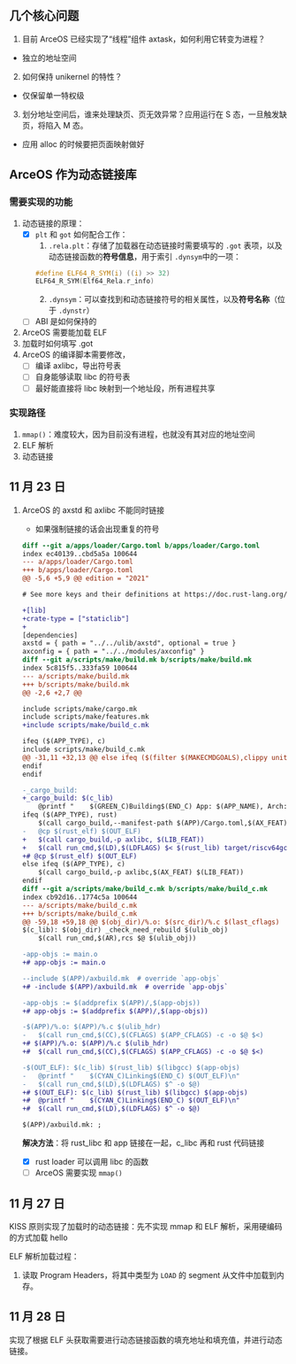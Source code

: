 ## 几个核心问题

1. 目前 ArceOS 已经实现了“线程”组件 axtask，如何利用它转变为进程？
- 独立的地址空间
2. 如何保持 unikernel 的特性？
- 仅保留单一特权级
3. 划分地址空间后，谁来处理缺页、页无效异常？应用运行在 S 态，一旦触发缺页，将陷入 M 态。
- 应用 alloc 的时候要把页面映射做好

## ArceOS 作为动态链接库

### 需要实现的功能

1. 动态链接的原理：
    - [x] `plt` 和 `got` 如何配合工作：
        1. `.rela.plt`：存储了加载器在动态链接时需要填写的 `.got` 表项，以及动态链接函数的**符号信息**，用于索引 `.dynsym`中的一项：
        ```c
        #define ELF64_R_SYM(i) ((i) >> 32)
        ELF64_R_SYM(Elf64_Rela.r_info)
        ```
        2. `.dynsym`：可以查找到和动态链接符号的相关属性，以及**符号名称**（位于 `.dynstr`）
    - [ ] ABI 是如何保持的
2. ArceOS 需要能加载 ELF
3. 加载时如何填写 .got
4. ArceOS 的编译脚本需要修改，
    - [ ] 编译 axlibc，导出符号表
    - [ ] 自身能够读取 libc 的符号表
    - [ ] 最好能直接将 libc 映射到一个地址段，所有进程共享

### 实现路径

1. `mmap()`：难度较大，因为目前没有进程，也就没有其对应的地址空间
2. ELF 解析
3. 动态链接

## 11 月 23 日

1. ArceOS 的 axstd 和 axlibc 不能同时链接

    - 如果强制链接的话会出现重复的符号

    ```diff
    diff --git a/apps/loader/Cargo.toml b/apps/loader/Cargo.toml
    index ec40139..cbd5a5a 100644
    --- a/apps/loader/Cargo.toml
    +++ b/apps/loader/Cargo.toml
    @@ -5,6 +5,9 @@ edition = "2021"
    
    # See more keys and their definitions at https://doc.rust-lang.org/cargo/reference/manifest.html
    
    +[lib]
    +crate-type = ["staticlib"]
    +
    [dependencies]
    axstd = { path = "../../ulib/axstd", optional = true }
    axconfig = { path = "../../modules/axconfig" }
    diff --git a/scripts/make/build.mk b/scripts/make/build.mk
    index 5c815f5..333fa59 100644
    --- a/scripts/make/build.mk
    +++ b/scripts/make/build.mk
    @@ -2,6 +2,7 @@
    
    include scripts/make/cargo.mk
    include scripts/make/features.mk
    +include scripts/make/build_c.mk
    
    ifeq ($(APP_TYPE), c)
    include scripts/make/build_c.mk
    @@ -31,11 +32,13 @@ else ifeq ($(filter $(MAKECMDGOALS),clippy unittest unittest_no_fail_fast),) # n
    endif
    endif
    
    -_cargo_build:
    +_cargo_build: $(c_lib)
        @printf "    $(GREEN_C)Building$(END_C) App: $(APP_NAME), Arch: $(ARCH), Platform: $(PLATFORM_NAME), App type: $(APP_TYPE)\n"
    ifeq ($(APP_TYPE), rust)
        $(call cargo_build,--manifest-path $(APP)/Cargo.toml,$(AX_FEAT) $(LIB_FEAT) $(APP_FEAT))
    -	@cp $(rust_elf) $(OUT_ELF)
    +	$(call cargo_build,-p axlibc, $(LIB_FEAT))
    +	$(call run_cmd,$(LD),$(LDFLAGS) $< $(rust_lib) target/riscv64gc-unknown-none-elf/release/libarceos_loader.a -o $(OUT_ELF))
    +# @cp $(rust_elf) $(OUT_ELF)
    else ifeq ($(APP_TYPE), c)
        $(call cargo_build,-p axlibc,$(AX_FEAT) $(LIB_FEAT))
    endif
    diff --git a/scripts/make/build_c.mk b/scripts/make/build_c.mk
    index cb92d16..1774c5a 100644
    --- a/scripts/make/build_c.mk
    +++ b/scripts/make/build_c.mk
    @@ -59,18 +59,18 @@ $(obj_dir)/%.o: $(src_dir)/%.c $(last_cflags)
    $(c_lib): $(obj_dir) _check_need_rebuild $(ulib_obj)
        $(call run_cmd,$(AR),rcs $@ $(ulib_obj))
    
    -app-objs := main.o
    +# app-objs := main.o
    
    --include $(APP)/axbuild.mk  # override `app-objs`
    +# -include $(APP)/axbuild.mk  # override `app-objs`
    
    -app-objs := $(addprefix $(APP)/,$(app-objs))
    +# app-objs := $(addprefix $(APP)/,$(app-objs))
    
    -$(APP)/%.o: $(APP)/%.c $(ulib_hdr)
    -	$(call run_cmd,$(CC),$(CFLAGS) $(APP_CFLAGS) -c -o $@ $<)
    +# $(APP)/%.o: $(APP)/%.c $(ulib_hdr)
    +# 	$(call run_cmd,$(CC),$(CFLAGS) $(APP_CFLAGS) -c -o $@ $<)
    
    -$(OUT_ELF): $(c_lib) $(rust_lib) $(libgcc) $(app-objs)
    -	@printf "    $(CYAN_C)Linking$(END_C) $(OUT_ELF)\n"
    -	$(call run_cmd,$(LD),$(LDFLAGS) $^ -o $@)
    +# $(OUT_ELF): $(c_lib) $(rust_lib) $(libgcc) $(app-objs)
    +# 	@printf "    $(CYAN_C)Linking$(END_C) $(OUT_ELF)\n"
    +# 	$(call run_cmd,$(LD),$(LDFLAGS) $^ -o $@)
    
    $(APP)/axbuild.mk: ;
    ```
    **解决方法**：将 rust_libc 和 app 链接在一起，c_libc 再和 rust 代码链接
    - [x] rust loader 可以调用 libc 的函数
    - [ ] ArceOS 需要实现 `mmap()`

## 11 月 27 日

KISS 原则实现了加载时的动态链接：先不实现 mmap 和 ELF 解析，采用硬编码的方式加载 hello

ELF 解析加载过程：
1. 读取 Program Headers，将其中类型为 `LOAD` 的 segment 从文件中加载到内存。

## 11 月 28 日

实现了根据 ELF 头获取需要进行动态链接函数的填充地址和填充值，并进行动态链接。
